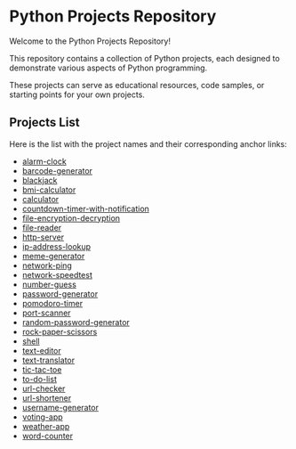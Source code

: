 # Python Projects Repository

Welcome to the Python Projects Repository! 

This repository contains a collection of Python projects, each designed to demonstrate various aspects of Python programming. 

These projects can serve as educational resources, code samples, or starting points for your own projects.

## Projects List

Here is the list with the project names and their corresponding anchor links:

- [alarm-clock](#alarm-clock)
- [barcode-generator](#barcode-generator)
- [blackjack](#blackjack)
- [bmi-calculator](#bmi-calculator)
- [calculator](#calculator)
- [countdown-timer-with-notification](#countdown-timer-with-notification)
- [file-encryption-decryption](#file-encryption-decryption)
- [file-reader](#file-reader)
- [http-server](#http-server)
- [ip-address-lookup](#ip-address-lookup)
- [meme-generator](#meme-generator)
- [network-ping](#network-ping)
- [network-speedtest](#network-speedtest)
- [number-guess](#number-guess)
- [password-generator](#password-generator)
- [pomodoro-timer](#pomodoro-timer)
- [port-scanner](#port-scanner)
- [random-password-generator](#random-password-generator)
- [rock-paper-scissors](#rock-paper-scissors)
- [shell](#shell)
- [text-editor](#text-editor)
- [text-translator](#text-translator)
- [tic-tac-toe](#tic-tac-toe)
- [to-do-list](#to-do-list)
- [url-checker](#url-checker)
- [url-shortener](#url-shortener)
- [username-generator](#username-generator)
- [voting-app](#voting-app)
- [weather-app](#weather-app)
- [word-counter](#word-counter)